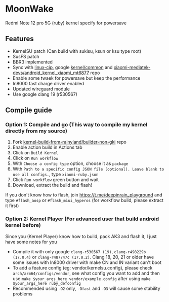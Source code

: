 # MoonWake

Redmi Note 12 pro 5G (ruby) kernel specify for powersave

## Features

- KernelSU patch (Can build with sukisu, ksun or ksu type root)
- SusFS patch
- BBR3 implemented
- Sync with [linux-cip](https://git.kernel.org/pub/scm/linux/kernel/git/cip/linux-cip.git/), google [kernel/common](https://android.googlesource.com/kernel/common) and [xiaomi-mediatek-devs/android_kernel_xiaomi_mt6877](https://github.com/xiaomi-mediatek-devs/android_kernel_xiaomi_mt6877) repo
- Enable some twaek for powersave but keep the performance
- ln8000 fast charge driver enabled
- Updated wireguard module
- Use google clang 19 (r530567)

## Compile guide

### Option 1: Compile and go (This way to compile my kernel directly from my source)

1. Fork [kernel-build-from-rainyland/builder-non-gki](https://github.com/kernel-build-from-rainyland/builder-non-gki) repo
2. Enable action build in Actions tab
3. Click on `Build Kernel`
4. Click on `Run workflow`
5. With `Choose a config type` option, choose it as `package`
6. With `Path to a specific config JSON file (optional). Leave blank to use all configs.`, type `xiaomi-ruby.json`
7. Click `Run workflow` green button and wait
8. Download, extract the build and flash!

If you don't know how to flash, join <https://t.me/deepinrain_playground> and type `#flash_aosp` or `#flash_miui_hyperos` (for workflow build, please extract it first)

### Option 2: Kernel Player (For advanced user that build android kernel before)

Since you (Kernel Player) know how to build, pack AK3 and flash it, I just have some notes for you
- Compile it with only google `clang-r530567 (19)`, `clang-r498229b (17.0.4)` or `clang-r487747c (17.0.2)`. Clang 18, 20, 21 or older have some issues with ln8000 driver with make CN and IN variant can't boot
- To add a feature config (eg: vendor/kernelsu.config), please check `arch/arm64/configs/vendor`, see what config you want to add and then use `make $your_args_here vendor/example.config` after using `make $your_args_here ruby_defconfig`
- Recommended using `-O2` only, `-Ofast` and `-O3` will cause some stability problems
